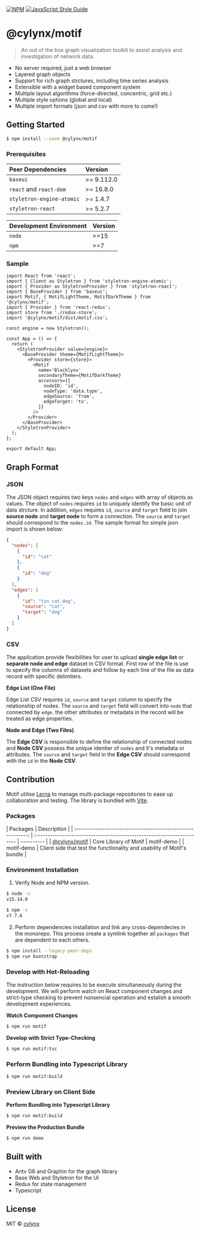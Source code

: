 [![NPM](https://img.shields.io/npm/v/@cylynx/motif.svg)](https://www.npmjs.com/package/@cylynx/motif) [![JavaScript Style Guide](https://img.shields.io/badge/code_style-standard-brightgreen.svg)](https://standardjs.com)

# @cylynx/motif

> An out of the box graph visualization toolkit to assist analysis and investigation of network data.

- No server required, just a web browser
- Layered graph objects
- Support for rich graph strctures, including time series analysis
- Extensible with a widget based component system
- Multiple layout algorithms (force-directed, concentric, grid etc.)
- Multiple style options (global and local)
- Multiple import formats (json and csv with more to come!)

## Getting Started

```bash
$ npm install --save @cylynx/motif
```

### Prerequisites

| Peer Dependencies         | Version    |
| :------------------------ | :--------- |
| `baseui`                  | >= 9.112.0 |
| `react` and `react-dom`   | >= 16.8.0  |
| `styletron-engine-atomic` | >= 1.4.7   |
| `styletron-react`         | >= 5.2.7   |

| Development Environment | Version |
| :---------------------- | :------ |
| `node`                  | >=15    |
| `npm`                   | >=7     |

### Sample

```tsx
import React from 'react';
import { Client as Styletron } from 'styletron-engine-atomic';
import { Provider as StyletronProvider } from 'styletron-react';
import { BaseProvider } from 'baseui';
import Motif, { MotifLightTheme, MotifDarkTheme } from '@cylynx/motif';
import { Provider } from 'react-redux';
import store from './redux-store';
import '@cylynx/motif/dist/motif.css';

const engine = new Styletron();

const App = () => {
  return (
    <StyletronProvider value={engine}>
      <BaseProvider theme={MotifLightTheme}>
        <Provider store={store}>
          <Motif
            name='Blocklynx'
            secondaryTheme={MotifDarkTheme}
            accessors={{
              nodeID: 'id',
              nodeType: 'data.type',
              edgeSource: 'from',
              edgeTarget: 'to',
            }}
          />
        </Provider>
      </BaseProvider>
    </StyletronProvider>
  );
};

export default App;
```

## Graph Format

### JSON

The JSON object requires two keys `nodes` and `edges` with array of objects as values. The object of `nodes` requires `id` to uniquely identify the basic unit of data strcture. In addition, `edges` requires `id`, `source` and `target` field to join **source node** and **target node** to form a connection. The `source` and `target` should correspond to the `nodes.id`. The sample format for simple json import is shown below:

```json
{
  "nodes": [
    {
      "id": "cat"
    },
    {
      "id": "dog"
    }
  ],
  "edges": [
    {
      "id": "txn cat-dog",
      "source": "cat",
      "target": "dog"
    }
  ]
}
```

### CSV

The application provide flexibilities for user to upload **single edge list** or **separate node and edge** dataset in CSV format. First row of the file is use to specify the columns of datasets and follow by each line of the file as data record with specific delimiters.

**Edge List (One File)**

Edge List CSV requires `id`, `source` and `target` column to specify the relationship of nodes. The `source` and `target` field will convert into `node` that connected by `edge`. the other attributes or metadata in the record will be treated as edge properties.

**Node and Edge (Two Files)**

The **Edge CSV** is responsible to define the relationship of connected nodes and **Node CSV** possess the unique identier of `nodes` and it's metadata or attributes. The `source` and `target` field in the **Edge CSV** should correspond with the `id` in the **Node CSV**.

## Contribution

Motif utilise [Lerna](https://github.com/lerna/lerna) to manage multi-package repositories to ease up collaboration and testing. The library is bundled with [Vite](https://github.com/vitejs/vite).

### Packages

|                           Packages                           | Description                                                             |
| :----------------------------------------------------------: | :---------------------------------------------------------------------- | ---------- |
| [@cylynx/motif](https://www.npmjs.com/package/@cylynx/motif) | Core Library of Motif                                                   | motif-demo |
|                          motif-demo                          | Client side that test the functionality and usability of Motif's bundle |

### Environment Installation

1. Verify Node and NPM version.

```bash
$ node -v
v15.14.0

$ npm -v
v7.7.6
```

2. Perform dependencies installation and link any cross-dependecies in the monorepo. This process create a symlink together all `packages` that are dependent to each others.

```bash
$ npm install --legacy-peer-deps
$ npm run bootstrap
```

### Develop with Hot-Reloading

The instruction below requires to be execute simultaneously during the development. We will perform watch on React component changes and strict-type checking to prevent nonsencial operation and estalish a smooth development experiences.

**Watch Component Changes**

```bash
$ npm run motif
```

**Develop with Strict Type-Checking**

```bash
$ npm run motif:tsc
```

### Perform Bundling into Typescript Library

```bash
$ npm run motif:build
```

### Preview Library on Client Side

**Perform Bundling into Typescript Library**

```bash
$ npm run motif:build
```

**Preview the Production Bundle**

```bash
$ npm run demo
```

## Built with

- Antv G6 and Graphin for the graph library
- Base Web and Styletron for the UI
- Redux for state management
- Typescript

## License

MIT © [cylynx](https://github.com/cylynx)
